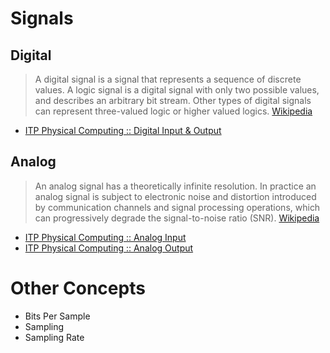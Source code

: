 # Signals

## Digital 

> A digital signal is a signal that represents a sequence of discrete values. A logic signal is a digital signal with only two possible values, and describes an arbitrary bit stream. Other types of digital signals can represent three-valued logic or higher valued logics. [Wikipedia](https://en.wikipedia.org/wiki/Digital_signal)

- [ITP Physical Computing :: Digital Input & Output](https://itp.nyu.edu/physcomp/lessons/microcontrollers/digital-input-output/)

## Analog

> An analog signal has a theoretically infinite resolution. In practice an analog signal is subject to electronic noise and distortion introduced by communication channels and signal processing operations, which can progressively degrade the signal-to-noise ratio (SNR). [Wikipedia](https://en.wikipedia.org/wiki/Analog_signal)

- [ITP Physical Computing :: Analog Input](https://itp.nyu.edu/physcomp/lessons/microcontrollers/analog-input/)
- [ITP Physical Computing :: Analog Output](https://itp.nyu.edu/physcomp/lessons/microcontrollers/analog-output/)

# Other Concepts

- Bits Per Sample
- Sampling
- Sampling Rate